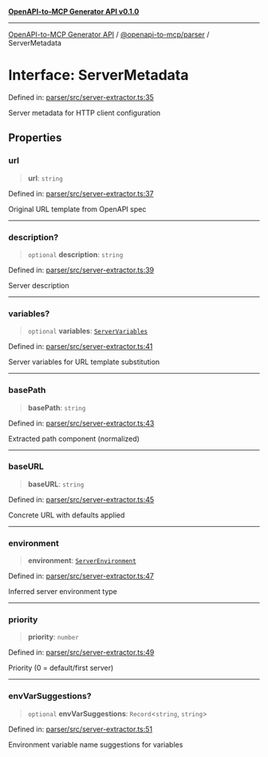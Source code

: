 [**OpenAPI-to-MCP Generator API v0.1.0**](../../../README.md)

***

[OpenAPI-to-MCP Generator API](../../../modules.md) / [@openapi-to-mcp/parser](../README.md) / ServerMetadata

# Interface: ServerMetadata

Defined in: [parser/src/server-extractor.ts:35](https://github.com/salacoste/openapi-mcp-generator/blob/fda5c6400a831cddbad9eacd652e11b2f7410b22/packages/parser/src/server-extractor.ts#L35)

Server metadata for HTTP client configuration

## Properties

### url

> **url**: `string`

Defined in: [parser/src/server-extractor.ts:37](https://github.com/salacoste/openapi-mcp-generator/blob/fda5c6400a831cddbad9eacd652e11b2f7410b22/packages/parser/src/server-extractor.ts#L37)

Original URL template from OpenAPI spec

***

### description?

> `optional` **description**: `string`

Defined in: [parser/src/server-extractor.ts:39](https://github.com/salacoste/openapi-mcp-generator/blob/fda5c6400a831cddbad9eacd652e11b2f7410b22/packages/parser/src/server-extractor.ts#L39)

Server description

***

### variables?

> `optional` **variables**: [`ServerVariables`](ServerVariables.md)

Defined in: [parser/src/server-extractor.ts:41](https://github.com/salacoste/openapi-mcp-generator/blob/fda5c6400a831cddbad9eacd652e11b2f7410b22/packages/parser/src/server-extractor.ts#L41)

Server variables for URL template substitution

***

### basePath

> **basePath**: `string`

Defined in: [parser/src/server-extractor.ts:43](https://github.com/salacoste/openapi-mcp-generator/blob/fda5c6400a831cddbad9eacd652e11b2f7410b22/packages/parser/src/server-extractor.ts#L43)

Extracted path component (normalized)

***

### baseURL

> **baseURL**: `string`

Defined in: [parser/src/server-extractor.ts:45](https://github.com/salacoste/openapi-mcp-generator/blob/fda5c6400a831cddbad9eacd652e11b2f7410b22/packages/parser/src/server-extractor.ts#L45)

Concrete URL with defaults applied

***

### environment

> **environment**: [`ServerEnvironment`](../type-aliases/ServerEnvironment.md)

Defined in: [parser/src/server-extractor.ts:47](https://github.com/salacoste/openapi-mcp-generator/blob/fda5c6400a831cddbad9eacd652e11b2f7410b22/packages/parser/src/server-extractor.ts#L47)

Inferred server environment type

***

### priority

> **priority**: `number`

Defined in: [parser/src/server-extractor.ts:49](https://github.com/salacoste/openapi-mcp-generator/blob/fda5c6400a831cddbad9eacd652e11b2f7410b22/packages/parser/src/server-extractor.ts#L49)

Priority (0 = default/first server)

***

### envVarSuggestions?

> `optional` **envVarSuggestions**: `Record`\<`string`, `string`\>

Defined in: [parser/src/server-extractor.ts:51](https://github.com/salacoste/openapi-mcp-generator/blob/fda5c6400a831cddbad9eacd652e11b2f7410b22/packages/parser/src/server-extractor.ts#L51)

Environment variable name suggestions for variables
